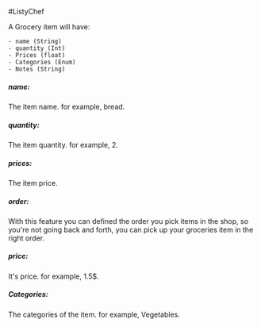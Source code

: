 #ListyChef 

A Grocery item will have:

	- name (String)
	- quantity (Int)
	- Prices (float)
	- Categories (Enum)
	- Notes (String)

##### name:
The item name. for example, bread.
##### quantity:
The item quantity. for example, 2.
##### prices:
The item price.
##### order:
With this feature you can defined the order you pick items in the shop, so you're not going back and forth, you can pick up your groceries item in the right order.
##### price:
It's price. for example, 1.5$.
##### Categories:
The categories of the item. for example, Vegetables.